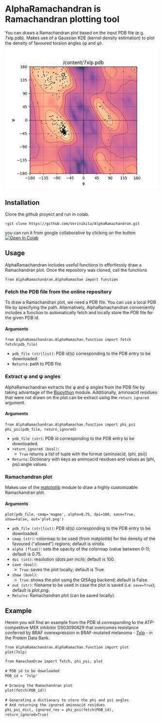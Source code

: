 # AlphaRamachandran is Ramachandran plotting tool


You can draws a Ramachandran plot based on the input PDB file (e.g. 7xlp.pdb). Makes use of a Gaussian KDE (kernel density estimation) to plot the density of favoured torsion angles (&phi; and &psi;).

![](https://github.com/Verinikita/AlphaRamachandran/blob/main/plot.png)

## Installation

Clone the github proyect and run in colab.

```
!git clone https://github.com/Verinikita/AlphaRamachandran.git
```
you can run it from google collaborative by clicking on the button [![Open In Colab](https://colab.research.google.com/assets/colab-badge.svg)](https://colab.research.google.com/https://colab.research.google.com/github/Verinikita/Prueba/blob/main/Ramaf.ipynb)

## Usage

AlphaRamachandran includes useful functions to effortlessly draw a Ramachandran plot.
Once the repository was cloned, call the functions

```
from AlphaRamachandran.AlphaRamachan import function
```


### Fetch the PDB file from the online repository

To draw a Ramachandran plot, we need a PDB file. You can use a local PDB file by specifying the path. Alternatively, AlphaRamachandran conveniently includes a function to automatically fetch and locally store the PDB file for the given PDB id.

#### Arguments

```
from AlphaRamachandran.AlphaRamachan.function import fetch
fetch(pdb_file)
```

- ```pdb_file (str|list)```: PDB id(s) corresponding to the PDB entry to be downloaded.
- ```Returns```: path to PDB file.

### Extract &phi; and &psi; angles

AlphaRamachandran extracts the &phi; and &psi; angles from the PDB file by taking advantage of the [Biopython](https://biopython.org/) module.
Additionally, aminoacid residues that were not drawn on the plot can be extract using the ```return_ignored``` argument.

#### Arguments

```
from AlphaRamachandran.AlphaRamachan.function import phi_psi 
phi_psi(pdb_file, return_ignored)
```

- ```pdb_file (str)```: PDB id corresponding to the PDB entry to be downloaded.
- ```return_ignored (bool)```:
    - ```True``` returns a list of tuple with the format (aminoacid, (phi, psi))
- ```Returns```: Dictionary with keys as aminoacid residues and values as (phi, psi) angle values.

### Ramachandran plot

Makes use of the [matplotlib](https://matplotlib.org/) module to draw a highly customizable Ramachandran plot.

#### Arguments

```
plot(pdb_file, cmap='magma', alpha=0.75, dpi=100, save=True, show=False, out='plot.png')
```

- ```pdb_file (str|list)```: PDB id(s) corresponding to the PDB entry to be downloaded.
- ```cmap (str)```: colormap to be used (from matplotlib) for the density of the favoured ("allowed") regions; default is <em>viridis</em>.
- ```alpha (float)```: sets the opacity of the colormap (value between 0-1); default is 0.75.
- ```dpi (int)```: resolution (<em>dots per inch</em>); default is 100.
- ```save (bool)```:
    - ```True```: saves the plot locally; default is True.
- ```show (bool)```:
    - ```True```: shows the plot using the Qt5Agg backend; default is False.
- ```out (str)```: filename to be used in case the plot is saved (i.e. ```save=True```); default is <em>plot.png</em>.
- ```Returns```: Ramachandran plot (can be saved locally).

## Example

Herein you will find an example from the PDB id corresponding to the ATP-competitive MEK inhibitor DS03090629 that overcomes resistance conferred by BRAF overexpression in BRAF-mutated melanoma - [7xlp](https://www.wwpdb.org/pdb?id=pdb_00007xlp) - in the Protein Data Bank. 

```
from AlphaRamachandran.AlphaRamachan.function import plot
plot(7xlp)
```

```
from RamachanDraw import fetch, phi_psi, plot

# PDB id to be downloaded
PDB_id = '7xlp'

# Drawing the Ramachandran plot
plot(fetch(PDB_id))

# Generating a dictionary to store the phi and psi angles
# And returning the ignored aminoacid residues
phi_psi_dict, ignored_res = phi_psi(fetch(PDB_id), return_ignored=True)
```


